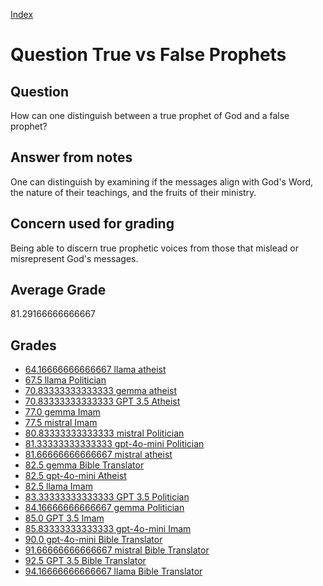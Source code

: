 
[Index](../../index.md)
# Question True vs False Prophets
## Question
How can one distinguish between a true prophet of God and a false prophet?

## Answer from notes
One can distinguish by examining if the messages align with God's Word, the nature of their teachings, and the fruits of their ministry.

## Concern used for grading
Being able to discern true prophetic voices from those that mislead or misrepresent God's messages.

## Average Grade
81.29166666666667

## Grades
 * [64.16666666666667 llama atheist](../answers/llama_atheist/True_vs_False_Prophets.md)
 * [67.5 llama Politician](../answers/llama_Politician/True_vs_False_Prophets.md)
 * [70.83333333333333 gemma atheist](../answers/gemma_atheist/True_vs_False_Prophets.md)
 * [70.83333333333333 GPT 3.5 Atheist](../answers/GPT_3.5_Atheist/True_vs_False_Prophets.md)
 * [77.0 gemma Imam](../answers/gemma_Imam/True_vs_False_Prophets.md)
 * [77.5 mistral Imam](../answers/mistral_Imam/True_vs_False_Prophets.md)
 * [80.83333333333333 mistral Politician](../answers/mistral_Politician/True_vs_False_Prophets.md)
 * [81.33333333333333 gpt-4o-mini Politician](../answers/gpt-4o-mini_Politician/True_vs_False_Prophets.md)
 * [81.66666666666667 mistral atheist](../answers/mistral_atheist/True_vs_False_Prophets.md)
 * [82.5 gemma Bible Translator](../answers/gemma_Bible_Translator/True_vs_False_Prophets.md)
 * [82.5 gpt-4o-mini Atheist](../answers/gpt-4o-mini_Atheist/True_vs_False_Prophets.md)
 * [82.5 llama Imam](../answers/llama_Imam/True_vs_False_Prophets.md)
 * [83.33333333333333 GPT 3.5 Politician](../answers/GPT_3.5_Politician/True_vs_False_Prophets.md)
 * [84.16666666666667 gemma Politician](../answers/gemma_Politician/True_vs_False_Prophets.md)
 * [85.0 GPT 3.5 Imam](../answers/GPT_3.5_Imam/True_vs_False_Prophets.md)
 * [85.83333333333333 gpt-4o-mini Imam](../answers/gpt-4o-mini_Imam/True_vs_False_Prophets.md)
 * [90.0 gpt-4o-mini Bible Translator](../answers/gpt-4o-mini_Bible_Translator/True_vs_False_Prophets.md)
 * [91.66666666666667 mistral Bible Translator](../answers/mistral_Bible_Translator/True_vs_False_Prophets.md)
 * [92.5 GPT 3.5 Bible Translator](../answers/GPT_3.5_Bible_Translator/True_vs_False_Prophets.md)
 * [94.16666666666667 llama Bible Translator](../answers/llama_Bible_Translator/True_vs_False_Prophets.md)
